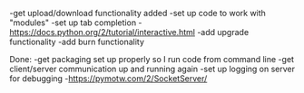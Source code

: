 -get upload/download functionality added
-set up code to work with "modules"
-set up tab completion
	-https://docs.python.org/2/tutorial/interactive.html
-add upgrade functionality
-add burn functionality

	
Done:
-get packaging set up properly so I run code from command line
-get client/server communication up and running again
-set up logging on server for debugging
	-https://pymotw.com/2/SocketServer/